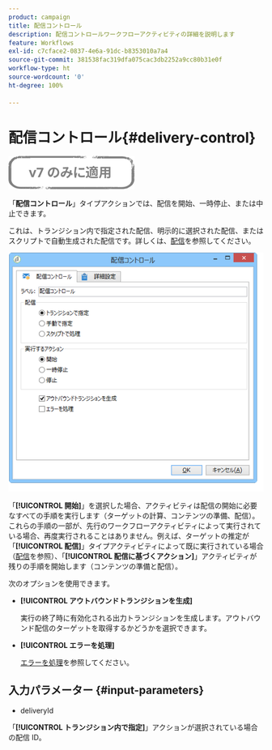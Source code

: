 ```yaml
---
product: campaign
title: 配信コントロール
description: 配信コントロールワークフローアクティビティの詳細を説明します
feature: Workflows
exl-id: c7cface2-0837-4e6a-91dc-b8353010a7a4
source-git-commit: 381538fac319dfa075cac3db2252a9cc80b31e0f
workflow-type: ht
source-wordcount: '0'
ht-degree: 100%

---
```


# 配信コントロール{#delivery-control}

![](../../assets/v7-only.svg)

「**配信コントロール**」タイプアクションでは、配信を開始、一時停止、または中止できます。

これは、トランジション内で指定された配信、明示的に選択された配信、またはスクリプトで自動生成された配信です。詳しくは、[配信](delivery.md)を参照してください。

![](assets/edit_diffusion_act.png)

「**[!UICONTROL 開始]**」を選択した場合、アクティビティは配信の開始に必要なすべての手順を実行します（ターゲットの計算、コンテンツの準備、配信）。これらの手順の一部が、先行のワークフローアクティビティによって実行されている場合、再度実行されることはありません。例えば、ターゲットの推定が「**[!UICONTROL 配信]**」タイプアクティビティによって既に実行されている場合（[配信](delivery.md)を参照）、「**[!UICONTROL 配信に基づくアクション]**」アクティビティが残りの手順を開始します（コンテンツの準備と配信）。

次のオプションを使用できます。

* **[!UICONTROL アウトバウンドトランジションを生成]**

   実行の終了時に有効化される出力トランジションを生成します。アウトバウンド配信のターゲットを取得するかどうかを選択できます。

* **[!UICONTROL エラーを処理]**

   [エラーを処理](monitoring-workflow-execution.md#processing-errors)を参照してください。

## 入力パラメーター {#input-parameters}

* deliveryId

「**[!UICONTROL トランジション内で指定]**」アクションが選択されている場合の配信 ID。
